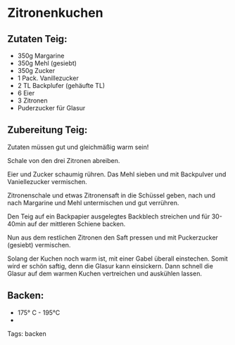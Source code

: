 Zitronenkuchen
==============


Zutaten Teig:
-------------
 * 350g Margarine
 * 350g Mehl (gesiebt)
 * 350g Zucker
 * 1 Pack. Vanillezucker
 * 2 TL Backplufer (gehäufte TL)
 * 6 Eier
 * 3 Zitronen
 * Puderzucker für Glasur


Zubereitung Teig:
-------------

Zutaten müssen gut und gleichmäßig warm sein!

Schale von den drei Zitronen abreiben.

Eier und Zucker schaumig rühren. Das Mehl sieben und mit Backpulver und Vaniellezucker vermischen.

Zitronenschale und etwas Zitronensaft in die Schüssel geben, nach und nach Margarine und Mehl untermischen
und gut verrühren.

Den Teig auf ein Backpapier ausgelegtes Backblech streichen und für 30-40min auf der mittleren Schiene backen.

Nun aus dem restlichen Zitronen den Saft pressen und mit Puckerzucker (gesiebt) vermischen.

Solang der Kuchen noch warm ist, mit einer Gabel überall einstechen. Somit wird er schön saftig, denn die Glasur
kann einsickern. Dann schnell die Glasur auf dem warmen Kuchen vertreichen und auskühlen lassen.


Backen:
-------------
 * 175° C - 195°C
 * 

Tags: backen
